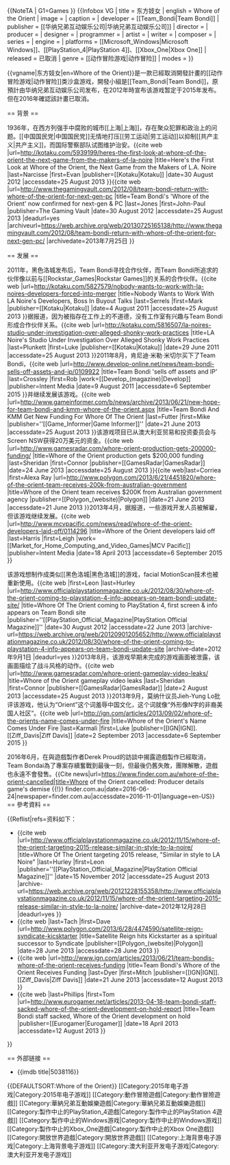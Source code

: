 {{NoteTA
| G1=Games
}}
{{Infobox VG
| title = 东方妓女
| english = Whore of the Orient
| image =
| caption =
| developer = [[Team_Bondi|Team Bondi]]
| publisher = [[华纳兄弟互动娱乐公司|华纳兄弟互动娱乐公司]]
| director =
| producer =
| designer =
| programmer =
| artist =
| writer =
| composer =
| series =
| engine =
| platforms = [[Microsoft_Windows|Microsoft Windows]]、[[PlayStation_4|PlayStation 4]]、[[Xbox_One|Xbox One]]
| released = 已取消
| genre = [[动作冒险游戏|动作冒险]]
| modes =
}}

{{vgname|东方妓女|en=Whore of the Orient}}是一款已經取消開發計畫的[[动作冒险游戏|动作冒险]]类沙盒游戏，開發小組是[[Team_Bondi|Team Bondi]]，原預計由华纳兄弟互动娱乐公司发布，在2012年時宣布该游戏暂定于2015年发布。<ref name="Release" />但在2016年確認該計畫已取消。

== 背景 ==

1936年，在西方列强手中腐败的城市[[上海|上海]]，存在聚众犯罪和政治上的问题。[[中国国民党|中国国民党]]无情地打压[[劳工运动|劳工运动]]以抑制[[共产主义|共产主义]]，而国际警察部队试图维护治安。<ref name="kotaku1">{{cite web |url=http://kotaku.com/5939199/heres-the-first-look-at-whore-of-the-orient-the-next-game-from-the-makers-of-la-noire |title=Here's the First Look at Whore of the Orient, the Next Game from the Makers of L.A. Noire |last=Narcisse |first=Evan |publisher=[[Kotaku|Kotaku]] |date=30 August 2012 |accessdate=25 August 2013 }}</ref><ref name="vault">{{cite web |url=http://www.thegamingvault.com/2012/08/team-bondi-return-with-whore-of-the-orient-for-next-gen-pc |title=Team Bondi's 'Whore of the Orient' now confirmed for next-gen & PC |last=Jones |first=John-Paul |publisher=The Gaming Vault |date=30 August 2012 |accessdate=25 August 2013 |deadurl=yes |archiveurl=https://web.archive.org/web/20130725165138/http://www.thegamingvault.com/2012/08/team-bondi-return-with-whore-of-the-orient-for-next-gen-pc/ |archivedate=2013年7月25日 }}</ref>

== 发展 ==

2011年，黑色洛城发布后，Team Bondi寻找合作伙伴，而Team Bondi所追求的伙伴像以前与[[Rockstar_Games|Rockstar Games]]的关系的合作伙伴。<ref>{{cite web |url=http://kotaku.com/5827579/nobody-wants-to-work-with-la-noires-developers-forced-into-merger |title=Nobody Wants to Work With LA Noire's Developers, Boss In Buyout Talks |last=Serrels |first=Mark |publisher=[[Kotaku|Kotaku]] |date=4 August 2011 |accessdate=25 August 2013 }}</ref>据报道，因为被指存在工作上的不道德，没有工作室有兴趣与Team Bondi形成合作伙伴关系。<ref>{{cite web |url=http://kotaku.com/5816507/la-noires-studio-under-investigation-over-alleged-shonky-work-practices |title=LA Noire's Studio Under Investigation Over Alleged Shonky Work Practices |last=Plunkett |first=Luke |publisher=[[Kotaku|Kotaku]] |date=29 June 2011 |accessdate=25 August 2013 }}</ref>2011年8月，肯尼迪·米勒·米切尔买下了Team Bondi，<ref>{{cite web |url=http://www.develop-online.net/news/team-bondi-sells-off-assets-and-ip/0109922 |title=Team Bondi 'sells off assets and IP' |last=Crossley |first=Rob |work=[[Develop_(magazine)|Develop]] |publisher=Intent Media |date=9 August 2011 |accessdate=6 September 2015 }}</ref>并继续发展该游戏。<ref>{{cite web |url=http://www.gameinformer.com/b/news/archive/2013/06/21/new-hope-for-team-bondi-and-kmm-whore-of-the-orient.aspx |title=Team Bondi And KMM Get New Funding For Whore Of The Orient |last=Futter |first=Mike |publisher=''[[Game_Informer|Game Informer]]'' |date=21 June 2013 |accessdate=25 August 2013 }}</ref>该游戏项目已从澳大利亚贸易和投资委员会与Screen NSW获得20万美元的资金。<ref>{{cite web |url=http://www.gamesradar.com/whore-orient-production-gets-200000-funding/ |title=Whore of the Orient production gets $200,000 funding |last=Sheridan |first=Connor |publisher=[[GamesRadar|GamesRadar]] |date=24 June 2013 |accessdate=25 August 2013 }}</ref><ref>{{cite web|last=Corriea |first=Alexa Ray |url=http://www.polygon.com/2013/6/21/4451820/whore-of-the-orient-team-receives-200k-from-australian-government |title=Whore of the Orient team receives $200K from Australian government agency |publisher=[[Polygon_(website)|Polygon]] |date=21 June 2013 |accessdate=21 June 2013 }}</ref>2013年4月，据报道，一些游戏开发人员被解雇，但该游戏继续发展。<ref>{{cite web |url=http://www.mcvpacific.com/news/read/whore-of-the-orient-developers-laid-off/0114296 |title=Whore of the Orient developers laid off |last=Harris |first=Leigh |work=[[Market_for_Home_Computing_and_Video_Games|MCV Pacific]] |publisher=Intent Media |date=18 April 2013 |accessdate=6 September 2015 }}</ref>

该游戏想制作成类似[[黑色洛城|黑色洛城]]的游戏，facial MotionScan技术也被重新使用。<ref name="ukpsmag1">{{cite web |first=Leon |last=Hurley |url=http://www.officialplaystationmagazine.co.uk/2012/08/30/whore-of-the-orient-coming-to-playstation-4-info-appears-on-team-bondi-update-site/ |title=Whore Of The Orient coming to PlayStation 4, first screen & info appears on Team Bondi site |publisher=''[[PlayStation_Official_Magazine|PlayStation Official Magazine]]'' |date=30 August 2012 |accessdate=22 June 2013 |archive-url=https://web.archive.org/web/20120901205652/http://www.officialplaystationmagazine.co.uk/2012/08/30/whore-of-the-orient-coming-to-playstation-4-info-appears-on-team-bondi-update-site |archive-date=2012年9月1日 |deadurl=yes }}</ref>2013年8月，该游戏早期未完成的游戏画面被泄露，该画面描绘了战斗风格的动作。<ref>{{cite web |url=http://www.gamesradar.com/whore-orient-gameplay-video-leaks/ |title=Whore of the Orient gameplay video leaks |last=Sheridan |first=Connor |publisher=[[GamesRadar|GamesRadar]] |date=2 August 2013 |accessdate=25 August 2013 }}</ref>2013年9月，莫纳什议员Jieh-Yung Lo批评该游戏，他认为“Orient”这个词羞辱中国文化，这个词就像“外形像N字的非裔美国人社区”。<ref>{{cite web |url=http://ign.com/articles/2013/09/02/whore-of-the-orients-name-comes-under-fire |title=Whore of the Orient's Name Comes Under Fire |last=Karmali |first=Luke |publisher=[[IGN|IGN]]. [[Ziff_Davis|Ziff Davis]] |date=2 September 2013 |accessdate=6 September 2015 }}</ref>

2016年6月，在與遊戲製作者Derek Proud的訪談中揭露遊戲製作已經取消，Team Bondai為了專案存續奮戰到最後一刻，但最後仍舊失敗，團隊解散，遊戲也永遠不會發售。<ref>{{Cite news|url=https://www.finder.com.au/whore-of-the-orient-cancelled|title=Whore of the Orient cancelled: Producer details game's demise {{!}} finder.com.au|date=2016-06-24|newspaper=finder.com.au|accessdate=2016-11-01|language=en-US}}</ref>
== 參考資料 ==

{{Reflist|refs=<ref name="Release">资料如下：

* {{cite web |url=http://www.officialplaystationmagazine.co.uk/2012/11/15/whore-of-the-orient-targeting-2015-release-similar-in-style-to-la-noire/ |title=Whore Of The Orient targeting 2015 release, "Similar in style to LA Noire" |last=Hurley |first=Leon |publisher=''[[PlayStation_Official_Magazine|PlayStation Official Magazine]]'' |date=15 November 2012 |accessdate=25 August 2013 |archive-url=https://web.archive.org/web/20121228155358/http://www.officialplaystationmagazine.co.uk/2012/11/15/whore-of-the-orient-targeting-2015-release-similar-in-style-to-la-noire/ |archive-date=2012年12月28日 |deadurl=yes }}
* {{cite web |last=Tach |first=Dave |url=http://www.polygon.com/2013/6/28/4474590/satellite-reign-syndicate-kicsktarter |title=Satellite Reign hits Kickstarter as a spiritual successor to Syndicate |publisher=[[Polygon_(website)|Polygon]] |date=28 June 2013 |accessdate=28 June 2013 }}
* {{cite web |url=http://www.ign.com/articles/2013/06/21/team-bondis-whore-of-the-orient-receives-funding |title=Team Bondi's Whore of the Orient Receives Funding |last=Dyer |first=Mitch |publisher=[[IGN|IGN]]. [[Ziff_Davis|Ziff Davis]] |date=21 June 2013 |accessdate=12 August 2013 }}
* {{cite web |last=Phillips |first=Tom |url=http://www.eurogamer.net/articles/2013-04-18-team-bondi-staff-sacked-whore-of-the-orient-development-on-hold-report |title=Team Bondi staff sacked, Whore of the Orient development on hold |publisher=[[Eurogamer|Eurogamer]] |date=18 April 2013 |accessdate=12 August 2013 }}

</ref>
}}

== 外部链接 ==

* {{imdb title|5038116}}

{{DEFAULTSORT:Whore of the Orient}}
[[Category:2015年电子游戏|Category:2015年电子游戏]]
[[Category:動作冒險遊戲|Category:動作冒險遊戲]]
[[Category:華納兄弟互動娛樂遊戲|Category:華納兄弟互動娛樂遊戲]]
[[Category:製作中止的PlayStation_4遊戲|Category:製作中止的PlayStation 4遊戲]]
[[Category:製作中止的Windows游戏|Category:製作中止的Windows游戏]]
[[Category:製作中止的Xbox_One遊戲|Category:製作中止的Xbox One遊戲]]
[[Category:開放世界遊戲|Category:開放世界遊戲]]
[[Category:上海背景电子游戏|Category:上海背景电子游戏]]
[[Category:澳大利亚开发电子游戏|Category:澳大利亚开发电子游戏]]